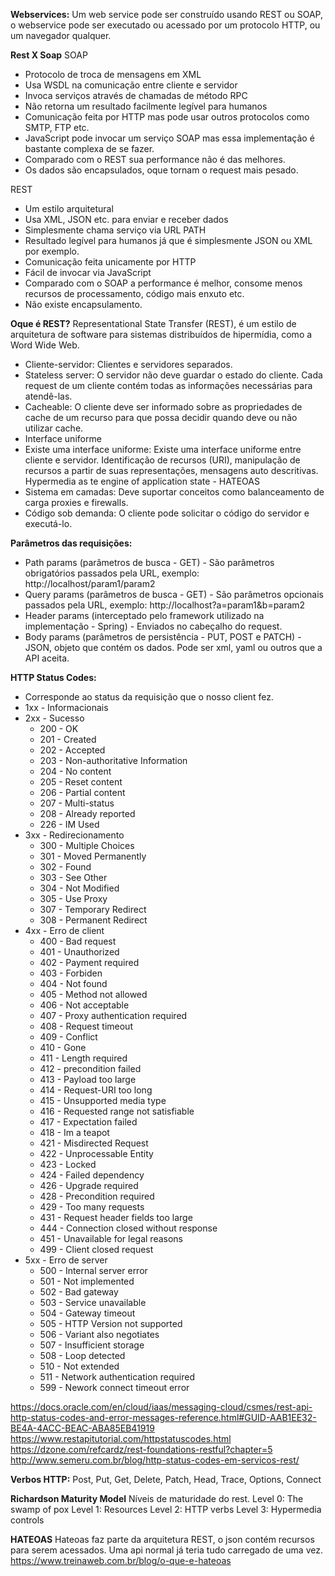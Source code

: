 **Webservices:** Um web service pode ser construído usando REST ou SOAP, o webservice pode ser executado ou acessado por um protocolo HTTP, ou um navegador qualquer.

**Rest X Soap**
SOAP
- Protocolo de troca de mensagens em XML
- Usa WSDL na comunicação entre cliente e servidor
- Invoca serviços através de chamadas de método RPC
- Não retorna um resultado facilmente legível para humanos
- Comunicação feita por HTTP mas pode usar outros protocolos como SMTP, FTP etc.
- JavaScript pode invocar um serviço SOAP mas essa implementação é bastante complexa de se fazer.
- Comparado com o REST sua performance não é das melhores.
- Os dados são encapsulados, oque tornam o request mais pesado.

REST
- Um estilo arquitetural
- Usa XML, JSON etc. para enviar e receber dados
- Simplesmente chama serviço via URL PATH
- Resultado legível para humanos já que é simplesmente JSON ou XML por exemplo.
- Comunicação feita unicamente por HTTP
- Fácil de invocar via JavaScript
- Comparado com o SOAP a performance é melhor, consome menos recursos de processamento, código mais enxuto etc.
- Não existe encapsulamento.

**Oque é REST?**
Representational State Transfer (REST), é um estilo de arquitetura de software para sistemas distribuídos de hipermídia, como a Word Wide Web.
- Cliente-servidor: Clientes e servidores separados.
- Stateless server: O servidor não deve guardar o estado do cliente. Cada request de um cliente contém todas as informações necessárias para atendê-las.
- Cacheable: O cliente deve ser informado sobre as propriedades de cache de um recurso para que possa decidir quando deve ou não utilizar cache.
- Interface uniforme
- Existe uma interface uniforme: Existe uma interface uniforme entre cliente e servidor. Identificação de recursos (URI), manipulação de recursos a partir de suas representações, mensagens auto descritivas. Hypermedia as te engine of application state - HATEOAS
- Sistema em camadas: Deve suportar conceitos como balanceamento de carga proxies e firewalls.
- Código sob demanda: O cliente pode solicitar o código do servidor e executá-lo.

**Parâmetros das requisições:**
- Path params (parâmetros de busca - GET) - São parâmetros obrigatórios passados pela URL, exemplo: http://localhost/param1/param2
- Query params (parâmetros de busca - GET) - São parâmetros opcionais passados pela URL, exemplo: http://localhost?a=param1&b=param2
- Header params (interceptado pelo framework utilizado na implementação - Spring) - Enviados no cabeçalho do request.
- Body params (parâmetros de persistência - PUT, POST e PATCH) - JSON, objeto que contém os dados. Pode ser xml, yaml ou outros que a API aceita. 

**HTTP Status Codes:**
- Corresponde ao status da requisição que o nosso client fez.
- 1xx - Informacionais
- 2xx - Sucesso	
	- 200 - OK
	- 201 - Created
	- 202 - Accepted
	- 203 - Non-authoritative Information
	- 204 - No content
	- 205 - Reset content
	- 206 - Partial content
	- 207 - Multi-status
	- 208 - Already reported
	- 226 - IM Used
- 3xx - Redirecionamento
	- 300 -  Multiple Choices
	- 301 - Moved Permanently
	- 302 - Found
	- 303 - See Other
	- 304 - Not Modified
	- 305 - Use Proxy
	- 307 - Temporary Redirect
	- 308 - Permanent Redirect
- 4xx - Erro de client
	- 400 - Bad request
	- 401 - Unauthorized
	- 402 - Payment required
	- 403 - Forbiden
	- 404 - Not found
	- 405 - Method not allowed
	- 406 - Not acceptable
	- 407 - Proxy authentication required
	- 408 - Request timeout
	- 409 - Conflict
	- 410 - Gone
	- 411 - Length required
	- 412 - precondition failed
	- 413 - Payload too large
	- 414 - Request-URI too long
	- 415 - Unsupported media type
	- 416 - Requested range not satisfiable
	- 417 - Expectation failed
	- 418 - Im a teapot
	- 421 - Misdirected Request
	- 422 - Unprocessable Entity
	- 423 - Locked
	- 424 - Failed dependency
	- 426 - Upgrade required
	- 428 - Precondition required
	- 429 - Too many requests
	- 431 - Request header fields too large
	- 444 - Connection closed without response
	- 451 - Unavailable for legal reasons
	- 499 - Client closed request
- 5xx - Erro de server
	- 500 - Internal server error
	- 501 - Not implemented
	- 502 - Bad gateway
	- 503 - Service unavailable
	- 504 - Gateway timeout
	- 505 - HTTP Version not supported 
	- 506 - Variant also negotiates
	- 507 - Insufficient storage
	- 508 - Loop detected
	- 510 - Not extended
	- 511 - Network authentication required
	- 599 - Nework connect timeout error

https://docs.oracle.com/en/cloud/iaas/messaging-cloud/csmes/rest-api-http-status-codes-and-error-messages-reference.html#GUID-AAB1EE32-BE4A-4ACC-BEAC-ABA85EB41919
https://www.restapitutorial.com/httpstatuscodes.html
https://dzone.com/refcardz/rest-foundations-restful?chapter=5
http://www.semeru.com.br/blog/http-status-codes-em-servicos-rest/

**Verbos HTTP:** 
Post, Put, Get, Delete, Patch, Head, Trace, Options, Connect

**Richardson Maturity Model**
Níveis de maturidade do rest.
Level 0: The swamp of pox
Level 1: Resources
Level 2: HTTP verbs
Level 3: Hypermedia controls

**HATEOAS**
Hateoas faz parte da arquitetura REST, o json contém recursos para serem acessados. Uma api normal já teria tudo carregado de uma vez.
https://www.treinaweb.com.br/blog/o-que-e-hateoas

